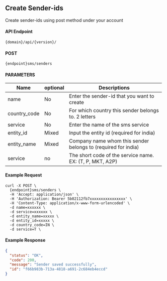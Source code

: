 ## Create Sender-ids

Create sender-ids using post method under your account

#### API Endpoint

```
{domain}/api/{version}/
```

#### POST

```
{endpoint}sms/senders
```

#### PARAMETERS

| Name         | optional | Descriptions                                                  |
| ------------ | -------- | ------------------------------------------------------------- |
| name         | No       | Enter the sender-id that you want to create                   |
| country_code | No       | For which country this sender belongs to. 2 letters           |
| service      | No       | Enter the name of the sms service                             |
| entity_id    | Mixed    | Input the entity id (required for india)                      |
| entity_name  | Mixed    | Company name whom this sender belongs to (required for india) |
| service      | no       | The short code of the service name. EX: (T, P, MKT, A2P)      |

#### Example Request

```
curl -X POST \
  {endpoint}sms/senders \
  -H 'Accept: application/json' \
  -H 'Authorization: Bearer 5b02112fb7xxxxxxxxxxxxxxxx' \
  -H 'Content-Type: application/x-www-form-urlencoded' \
  -d name=xxxxxx \
  -d service=xxxxxx \
  -d entity_name=xxxxx \
  -d entity_id=xxxxx \
  -d country_code=IN \
  -d service=T \
```

#### Example Response

```json
{
  "status": "OK",
  "code": 200,
  "message": "Sender saved successfully",
  "id": "f66b983b-713a-4818-a691-2c684eb4eccd"
}
```
